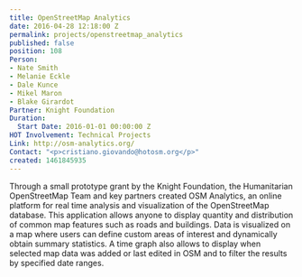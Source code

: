 ```yaml
---
title: OpenStreetMap Analytics
date: 2016-04-28 12:18:00 Z
permalink: projects/openstreetmap_analytics
published: false
position: 108
Person:
- Nate Smith
- Melanie Eckle
- Dale Kunce
- Mikel Maron
- Blake Girardot
Partner: Knight Foundation
Duration:
  Start Date: 2016-01-01 00:00:00 Z
HOT Involvement: Technical Projects
Link: http://osm-analytics.org/
Contact: "<p>cristiano.giovando@hotosm.org</p>"
created: 1461845935
---
```


<p>Through a small prototype grant by the Knight Foundation, the Humanitarian OpenStreetMap Team and key partners created OSM Analytics, an online platform for real time analysis and visualization of the OpenStreetMap database. This application allows anyone to display quantity and distribution of common map features such as roads and buildings. Data is visualized on a map where users can define custom areas of interest and dynamically obtain summary statistics. A time graph also allows to display when selected map data was added or last edited in OSM and to filter the results by specified date ranges.</p>
